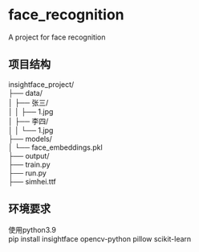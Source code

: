 # face_recognition
A project for face recognition<br>
## 项目结构<br>
insightface_project/<br>
├── data/<br>
│   ├── 张三/<br>
│   │   ├── 1.jpg<br>
│   ├── 李四/<br>
│   │   └── 1.jpg<br>
├── models/<br>
│   └── face_embeddings.pkl<br>
├── output/<br>
├── train.py<br>
├── run.py<br>
├── simhei.ttf<br>
## 环境要求
使用python3.9<br>
  pip install insightface opencv-python pillow scikit-learn
